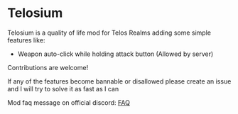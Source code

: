 # Telosium

Telosium is a quality of life mod for Telos Realms adding some simple features like:
- Weapon auto-click while holding attack button (Allowed by server)

Contributions are welcome!

If any of the features become bannable or disallowed please create an issue and I will try to solve it as fast as I can

Mod faq message on official discord: [FAQ](https://discord.com/channels/467349291740954625/1278676264630095914/1278680437027508276)
